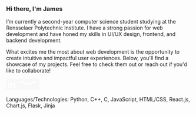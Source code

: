 ### Hi there, I'm James


I’m currently a second-year computer science student studying at the Rensselaer Polytechnic Institute. I have a strong passion for web development and have honed my skills in UI/UX design, frontend, and backend development.

What excites me the most about web development is the opportunity to create intuitive and impactful user experiences. Below, you'll find a showcase of my projects. Feel free to check them out or reach out if you'd like to collaborate!

<a href="https://www.linkedin.com/in/jamesliu0309/"><img src="linkedin.svg" width="30" height = "30"></a><a href="mailto:liujames004@gmail.com"><img src="mail.svg" width="60" height = "30"></a>

<div>Languages/Technologies: Python, C++, C, JavaScript, HTML/CSS, React.js, Chart.js, Flask, Jinja </div>


<!--
[![GitHub Streak](https://streak-stats.demolab.com?user=AZ0228&theme=blood-dark&hide_border=true&background=0D1117&ring=EBEBEB&currStreakNum=EBEBEB&sideNums=EBEBEB&fire=FA756D&currStreakLabel=EBEBEB&sideLabels=FA756D)](https://git.io/streak-stats)
**AZ0228/AZ0228** is a ✨ _special_ ✨ repository because its `README.md` (this file) appears on your GitHub profile.

Here are some ideas to get you started:

- 🔭 I’m currently working on ...
- 🌱 I’m currently learning ...
- 👯 I’m looking to collaborate on ...
- 🤔 I’m looking for help with ...
- 💬 Ask me about ...
- 📫 How to reach me: ...
- 😄 Pronouns: ...
- ⚡ Fun fact: ...
-->
